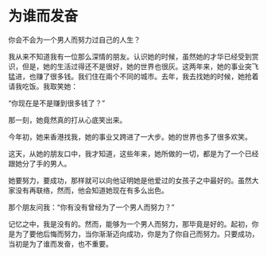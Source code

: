 # 为谁而发奋

你会不会为一个男人而努力过自己的人生？ 

我从来不知道我有一位那么深情的朋友。认识她的时候，虽然她的才华已经受到赏识，但是，她的生活过得还不是很好，她的世界也很灰。这两年来，她的事业突飞猛进，也赚了很多钱。我们住在兩个不同的城市。去年，我去找她的时候，她抢着请我吃饭。我取笑她： 

“你现在是不是赚到很多钱了？” 

那一刻，她竟然真的打从心底笑出来。 

今年初，她来香港找我，她的事业又跨进了一大步。她的世界也多了很多欢笑。 

这天，从她的朋友口中，我才知道，这些年来，她所做的一切，都是为了一个已经跟她分了手的男人。 

她要努力，要成功，那样就可以向他证明她是他爱过的女孩子之中最好的。虽然大家没有再联络，然而，他会知道她现在有多么出色。 

那个朋友问我：“你有没有曾经为了一个男人而努力？” 

记忆之中，我是没有的。然而，能够为一个男人而努力，那毕竟是好的。起初，你是为了要他后悔而努力，当你渐渐迈向成功，你是为了你自己而努力。只要成功，当初是为了谁而发奋，也不重要。